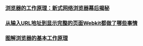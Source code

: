 ### [浏览器的工作原理：新式网络浏览器幕后揭秘](https://www.html5rocks.com/zh/tutorials/internals/howbrowserswork/#Introduction)

### [从输入URL地址到显示完整的页面Webkit都做了哪些事情](https://segmentfault.com/a/1190000010538003)

### [图解浏览器的基本工作原理](https://zhuanlan.zhihu.com/p/47407398)
